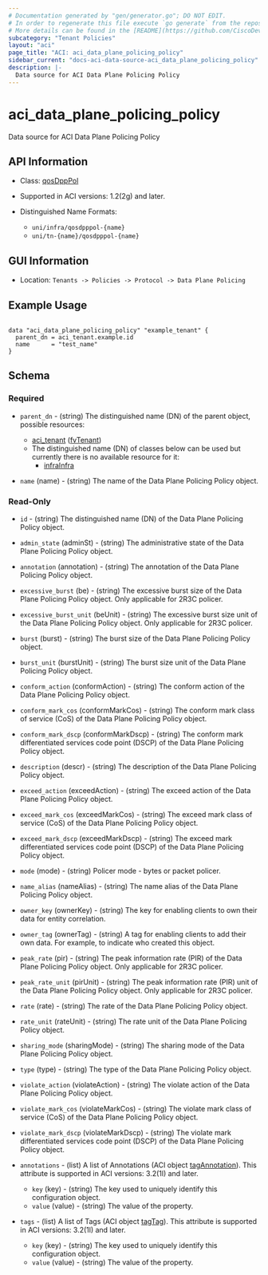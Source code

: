 ```yaml
---
# Documentation generated by "gen/generator.go"; DO NOT EDIT.
# In order to regenerate this file execute `go generate` from the repository root.
# More details can be found in the [README](https://github.com/CiscoDevNet/terraform-provider-aci/blob/master/README.md).
subcategory: "Tenant Policies"
layout: "aci"
page_title: "ACI: aci_data_plane_policing_policy"
sidebar_current: "docs-aci-data-source-aci_data_plane_policing_policy"
description: |-
  Data source for ACI Data Plane Policing Policy
---
```


# aci_data_plane_policing_policy #

Data source for ACI Data Plane Policing Policy

## API Information ##

* Class: [qosDppPol](https://pubhub.devnetcloud.com/media/model-doc-latest/docs/app/index.html#/objects/qosDppPol/overview)

* Supported in ACI versions: 1.2(2g) and later.

* Distinguished Name Formats:
  - `uni/infra/qosdpppol-{name}`
  - `uni/tn-{name}/qosdpppol-{name}`

## GUI Information ##

* Location: `Tenants -> Policies -> Protocol -> Data Plane Policing`

## Example Usage ##

```hcl

data "aci_data_plane_policing_policy" "example_tenant" {
  parent_dn = aci_tenant.example.id
  name      = "test_name"
}

```

## Schema ##

### Required ###

* `parent_dn` - (string) The distinguished name (DN) of the parent object, possible resources:
  - [aci_tenant](https://registry.terraform.io/providers/CiscoDevNet/aci/latest/docs/resources/tenant) ([fvTenant](https://pubhub.devnetcloud.com/media/model-doc-latest/docs/app/index.html#/objects/fvTenant/overview))
  - The distinguished name (DN) of classes below can be used but currently there is no available resource for it:
    - [infraInfra](https://pubhub.devnetcloud.com/media/model-doc-latest/docs/app/index.html#/objects/infraInfra/overview)

* `name` (name) - (string) The name of the Data Plane Policing Policy object.

### Read-Only ###

* `id` - (string) The distinguished name (DN) of the Data Plane Policing Policy object.
* `admin_state` (adminSt) - (string) The administrative state of the Data Plane Policing Policy object.
* `annotation` (annotation) - (string) The annotation of the Data Plane Policing Policy object.
* `excessive_burst` (be) - (string) The excessive burst size of the Data Plane Policing Policy object. Only applicable for 2R3C policer.
* `excessive_burst_unit` (beUnit) - (string) The excessive burst size unit of the Data Plane Policing Policy object. Only applicable for 2R3C policer.
* `burst` (burst) - (string) The burst size of the Data Plane Policing Policy object.
* `burst_unit` (burstUnit) - (string) The burst size unit of the Data Plane Policing Policy object.
* `conform_action` (conformAction) - (string) The conform action of the Data Plane Policing Policy object.
* `conform_mark_cos` (conformMarkCos) - (string) The conform mark class of service (CoS) of the Data Plane Policing Policy object.
* `conform_mark_dscp` (conformMarkDscp) - (string) The conform mark differentiated services code point (DSCP) of the Data Plane Policing Policy object.
* `description` (descr) - (string) The description of the Data Plane Policing Policy object.
* `exceed_action` (exceedAction) - (string) The exceed action of the Data Plane Policing Policy object.
* `exceed_mark_cos` (exceedMarkCos) - (string) The exceed mark class of service (CoS) of the Data Plane Policing Policy object.
* `exceed_mark_dscp` (exceedMarkDscp) - (string) The exceed mark differentiated services code point (DSCP) of the Data Plane Policing Policy object.
* `mode` (mode) - (string) Policer mode - bytes or packet policer.
* `name_alias` (nameAlias) - (string) The name alias of the Data Plane Policing Policy object.
* `owner_key` (ownerKey) - (string) The key for enabling clients to own their data for entity correlation.
* `owner_tag` (ownerTag) - (string) A tag for enabling clients to add their own data. For example, to indicate who created this object.
* `peak_rate` (pir) - (string) The peak information rate (PIR) of the Data Plane Policing Policy object. Only applicable for 2R3C policer.
* `peak_rate_unit` (pirUnit) - (string) The peak information rate (PIR) unit of the Data Plane Policing Policy object. Only applicable for 2R3C policer.
* `rate` (rate) - (string) The rate of the Data Plane Policing Policy object.
* `rate_unit` (rateUnit) - (string) The rate unit of the Data Plane Policing Policy object.
* `sharing_mode` (sharingMode) - (string) The sharing mode of the Data Plane Policing Policy object.
* `type` (type) - (string) The type of the Data Plane Policing Policy object.
* `violate_action` (violateAction) - (string) The violate action of the Data Plane Policing Policy object.
* `violate_mark_cos` (violateMarkCos) - (string) The violate mark class of service (CoS) of the Data Plane Policing Policy object.
* `violate_mark_dscp` (violateMarkDscp) - (string) The violate mark differentiated services code point (DSCP) of the Data Plane Policing Policy object.

* `annotations` - (list) A list of Annotations (ACI object [tagAnnotation](https://pubhub.devnetcloud.com/media/model-doc-latest/docs/app/index.html#/objects/tagAnnotation/overview)). This attribute is supported in ACI versions: 3.2(1l) and later.
  * `key` (key) - (string) The key used to uniquely identify this configuration object.
  * `value` (value) - (string) The value of the property.

* `tags` - (list) A list of Tags (ACI object [tagTag](https://pubhub.devnetcloud.com/media/model-doc-latest/docs/app/index.html#/objects/tagTag/overview)). This attribute is supported in ACI versions: 3.2(1l) and later.
  * `key` (key) - (string) The key used to uniquely identify this configuration object.
  * `value` (value) - (string) The value of the property.
